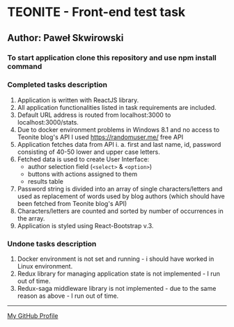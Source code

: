 # TEONITE - Front-end test task
## Author: Paweł Skwirowski
### To start application clone this repository and use npm install command

### Completed tasks description
1.  Application is written with ReactJS library.
2.  All application functionalities listed in task requirements are included.
3.  Default URL address is routed from localhost:3000 to localhost:3000/stats.
4.  Due to docker environment problems in Windows 8.1 and no access to Teonite blog's API I used <https://randomuser.me/> free API
5.  Application fetches data from API i. a. first and last name, id, password consisting of 40-50 lower and upper case letters.
6.  Fetched data is used to create User Interface:
      * author selection field (`<select>` & `<option>`)
      * buttons with actions assigned to them
      * results table
7.  Password string is divided into an array of single characters/letters and used as replacement of words used by blog authors (which should have been fetched from Teonite blog's API)
8.  Characters/letters are counted and sorted by number of occurrences in the array.
9. Application is styled using React-Bootstrap v.3.

### Undone tasks description
1.  Docker environment is not set and running - i should have worked in Linux environment.
2.  Redux library for managing application state is not implemented - I run out of time.
3.  Redux-saga middleware library is not implemented - due to the same reason as above - I run out of time.

---
[My GitHub Profile](https://github.com/skwirowski "Paweł Skwirowski GitHub")